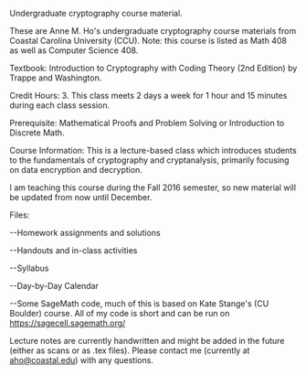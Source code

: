 Undergraduate cryptography course material.

These are Anne M. Ho's undergraduate cryptography course materials from 
Coastal Carolina University (CCU). Note: this course is listed as Math 
408 as well as Computer Science 408.

Textbook: Introduction to Cryptography with Coding Theory (2nd Edition) 
by Trappe and Washington.

Credit Hours: 3. This class meets 2 days a week for 1 hour and 15 
minutes during each class session.

Prerequisite: Mathematical Proofs and Problem Solving or Introduction to 
Discrete Math.

Course Information: This is a lecture-based class which introduces 
students to the fundamentals of cryptography and cryptanalysis, 
primarily focusing on data encryption and decryption.

I am teaching this course during the Fall 2016 semester, so new material 
will be updated from now until December.

Files:

--Homework assignments and solutions

--Handouts and in-class activities

--Syllabus

--Day-by-Day Calendar

--Some SageMath code, much of this is based on Kate Stange's (CU 
Boulder) course.  All of my code is short and can be run on https://sagecell.sagemath.org/

Lecture notes are currently handwritten and might be added in the future 
(either as scans or as .tex files). Please contact me (currently at 
aho@coastal.edu) with any questions.
